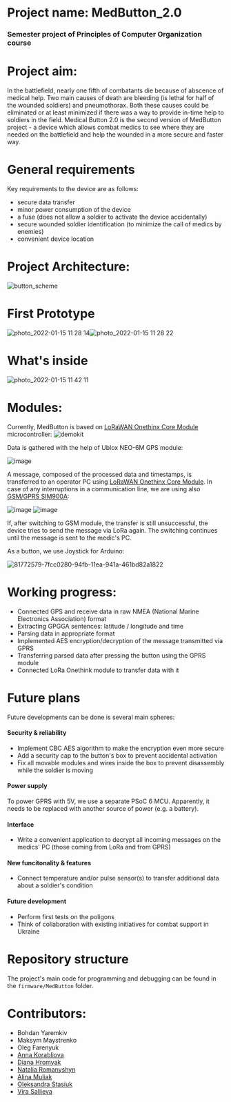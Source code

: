 # Project name: MedButton_2.0

### Semester project of Principles of Computer Organization course

# Project aim:
In the battlefield, nearly one fifth of combatants die because of abscence of medical help. Two main causes of death are bleeding (is lethal for half of the wounded soldiers) and pneumothorax. Both these causes could be eliminated or at least minimized if there was a way to provide in-time help to soldiers in the field. Medical Button 2.0 is the second version of MedButton project - a device which allows combat medics to see where they are needed on the battlefield and help the wounded in a more secure and faster way.

# General requirements
Key requirements to the device are as follows:
- secure data transfer
- minor power consumption of the device
- a fuse (does not allow a soldier to activate the device accidentally)
- secure wounded soldier identification (to minimize the call of medics by enemies) 
- convenient device location

# Project Architecture:
![button_scheme](https://user-images.githubusercontent.com/70766505/149573640-c482787c-71df-4347-9f59-c3a62ad88cb3.png)


# First Prototype
![photo_2022-01-15 11 28 14](https://user-images.githubusercontent.com/70766505/149617270-de258abd-31c2-479a-ba21-adbb4920f9cd.jpeg)![photo_2022-01-15 11 28 22](https://user-images.githubusercontent.com/70766505/149617271-cfdb6521-735a-4758-8e96-0d2fa5efc60e.jpeg)

# What's inside
![photo_2022-01-15 11 42 11](https://user-images.githubusercontent.com/70766505/149617504-5f2a9ef6-6e56-40f7-acc4-ee41a6902e45.jpeg)


# Modules:
Currently, MedButton is based on [LoRaWAN Onethinx Core Module](https://www.onethinx.com/module.html) 
microcontroller:
![demokit](https://user-images.githubusercontent.com/70766505/149617739-9bc14a93-2d03-4c54-b18c-26b3fb32dc07.jpg)


Data is gathered with the help of Ublox NEO-6M GPS module:

![image](https://user-images.githubusercontent.com/57792587/104818846-aed90780-5832-11eb-8680-ed09a42f007a.png)


A message, composed of the processed data and timestamps, is transferred to an operator PC using [LoRaWAN Onethinx Core Module](https://www.onethinx.com/module.html). In case of any interruptions in a communication line, we are using also [GSM/GPRS SIM900A](https://www.itead.cc/sim900-sim900a-gsm-gprs-minimum-system-module.html):

![image](https://user-images.githubusercontent.com/57792587/104819286-2b6ce580-5835-11eb-83d5-5dda4e13de9a.png)
![image](https://user-images.githubusercontent.com/57792587/104819149-425f0800-5834-11eb-9384-cc11adebe060.png)

If, after switching to GSM module, the transfer is still unsuccessful, the device tries to send the message via LoRa again. The switching continues until the message is sent to the medic's PC.

As a button, we use Joystick for Arduino:

![81772579-7fcc0280-94fb-11ea-941a-461bd82a1822](https://user-images.githubusercontent.com/70766505/149573321-62e244ec-0380-4ab2-a78d-8bfc87e9ada4.jpg)



# Working progress:
- Connected GPS and receive data in raw NMEA (National Marine Electronics Association) format
- Extracting GPGGA sentences: latitude / longitude and time 
- Parsing data in appropriate format
- Implemented AES encryption/decryption of the message transmitted via GPRS
- Transferring parsed data after pressing the button using the GPRS module
- Connected LoRa Onethink module to transfer data with it

# Future plans
Future developments can be done is several main spheres:
#### Security & reliability
- Implement CBC AES algorithm to make the encryption even more secure
- Add a security cap to the button's box to prevent accidental activation
- Fix all movable modules and wires inside the box to prevent disassembly while the soldier is moving

#### Power supply
To power GPRS with 5V, we use a separate PSoC 6 MCU. Apparently, it needs to be replaced with another source of power (e.g. a battery).

#### Interface
- Write a convenient application to decrypt all incoming messages on the medics' PC (those coming from LoRa and from GPRS)

#### New funcitonality & features
- Connect temperature and/or pulse sensor(s) to transfer additional data about a soldier's condition

#### Future development
- Perform first tests on the poligons
- Think of collaboration with existing initiatives for combat support in Ukraine

# Repository structure
The project's main code for programming and debugging can be found in the `firmware/MedButton` folder.

# Contributors:
- Bohdan Yaremkiv
- Maksym Maystrenko
- Oleg Farenyuk
- [Anna Korabliova](https://github.com/anika02)
- [Diana Hromyak](https://github.com/Diana-Doe)
- [Natalia Romanyshyn](https://github.com/romanyshyn-natalia)
- [Alina Muliak](https://github.com/alinamuliak)
- [Oleksandra Stasiuk](https://github.com/oleksadobush)
- [Vira Saliieva](https://github.com/vsaliievaa)
